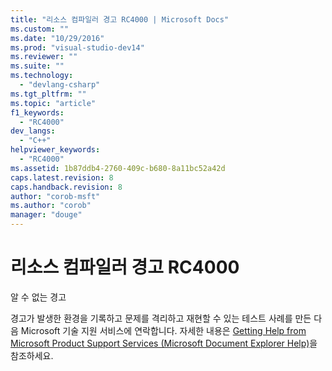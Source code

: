 ```yaml
---
title: "리소스 컴파일러 경고 RC4000 | Microsoft Docs"
ms.custom: ""
ms.date: "10/29/2016"
ms.prod: "visual-studio-dev14"
ms.reviewer: ""
ms.suite: ""
ms.technology: 
  - "devlang-csharp"
ms.tgt_pltfrm: ""
ms.topic: "article"
f1_keywords: 
  - "RC4000"
dev_langs: 
  - "C++"
helpviewer_keywords: 
  - "RC4000"
ms.assetid: 1b87ddb4-2760-409c-b680-8a11bc52a42d
caps.latest.revision: 8
caps.handback.revision: 8
author: "corob-msft"
ms.author: "corob"
manager: "douge"
---
```

# 리소스 컴파일러 경고 RC4000
알 수 없는 경고  
  
 경고가 발생한 환경을 기록하고 문제를 격리하고 재현할 수 있는 테스트 사례를 만든 다음 Microsoft 기술 지원 서비스에 연락합니다. 자세한 내용은 [Getting Help from Microsoft Product Support Services \(Microsoft Document Explorer Help\)](http://msdn.microsoft.com/ko-kr/74c7b279-eba3-43ea-8d82-398d8a427c5b)을 참조하세요.